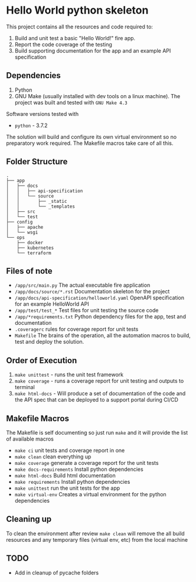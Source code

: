 # Hello World python skeleton 

This project contains all the resources and code required to:

1. Build and unit test a basic "Hello World!" fire app.
2. Report the code coverage of the testing
3. Build supporting documentation for the app and an example API specification

## Dependencies

1. Python
2. GNU Make (usually installed with dev tools on a linux machine). The project was built and tested with `GNU Make 4.3`

Software versions tested with

- `python` - 3.7.2

The solution will build and configure its own virtual environment so no preparatory work required. The Makefile macros take care of all this.

## Folder Structure

``` text
.
├── app
│   ├── docs
│   │   ├── api-specification
│   │   └── source
│   │       ├── _static
│   │       └── _templates
│   ├── src
│   └── test
├── config
│   ├── apache
│   └── wsgi
└── ops
    ├── docker
    ├── kubernetes
    └── terraform

```

## Files of note

- `/app/src/main.py` The actual executable fire application
- `/app/docs/source/*.rst` Documentation skeleton for the project
- `/app/docs/api-specification/helloworld.yaml` OpenAPI specification for an example HelloWorld API
- `/app/test/test_*` Test files for unit testing the source code 
- `/app/*requirements.txt` Python dependency files for the app, test and documentation
- `.coveragerc` rules for coverage report for unit tests
- `Makefile` The brains of the operation, all the automation macros to build, test and deploy the solution.

## Order of Execution

1. `make unittest` - runs the unit test framework
2. `make coverage` - runs a coverage report for unit testing and outputs to terminal
3. `make html-docs` - Will produce a set of documentation of the code and the API spec that can be deployed to a support portal during CI/CD

## Makefile Macros

The Makefile is self documenting so just run `make` and it will provide the list of available macros

- `make ci`                             unit tests and coverage report in one
- `make clean`                          clean everything up
- `make coverage`                       generate a coverage report for the unit tests
- `make docs-requirements`              Install python dependencies
- `make html-docs`                      Build html documentation
- `make requirements`                   Install python dependencies
- `make unittest`                       run the unit tests for the app
- `make virtual-env`                    Creates a virtual environment for the python dependencies

## Cleaning up

To clean the environment after review `make clean` will remove the all build resources and any temporary files (virtual env, etc) from the local machine

## TODO

- Add in cleanup of pycache folders
